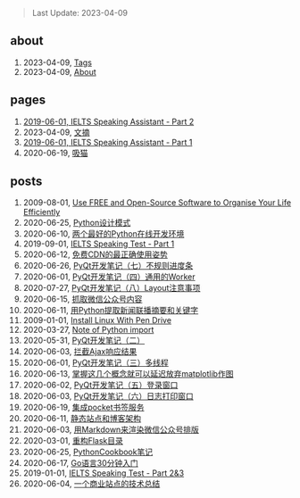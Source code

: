 > Last Update: 2023-04-09

## about
1. 2023-04-09, [Tags](about/tags.md)
1. 2023-04-09, [About](about/me.md)
## pages
1. [2019-06-01, IELTS Speaking Assistant - Part 2](pages/speaking23.html)
1. 2023-04-09, [文摘](pages/bookmarks.md)
1. [2019-06-01, IELTS Speaking Assistant - Part 1](pages/speaking1.html)
1. 2020-06-19, [吸猫](pages/吸猫.md)
## posts
1. 2009-08-01, [Use FREE and Open-Source Software to Organise Your Life Efficiently](posts/2019-08-01-Use-open-source-software-to-organise-your-life.md)
1. 2020-06-25, [Python设计模式](posts/2020-06-25-设计模式.md)
1. 2020-06-10, [两个最好的Python在线开发环境](posts/2020-06-10-两个最好的Python在线开发环境.md)
1. 2019-09-01, [IELTS Speaking Test - Part 1](posts/2019-09-01-ielts-speaking-part-1.md)
1. 2020-06-12, [免费CDN的最正确使用姿势](posts/2020-06-12-免费CDN的最正确使用姿势.md)
1. 2020-06-26, [PyQt开发笔记（七）不规则进度条](posts/2020-06-03-PyQt开发笔记七不规则控件.md)
1. 2020-06-01, [PyQt开发笔记（四）通用的Worker](posts/2020-06-01-PyQt开发笔记四通用Worker.md)
1. 2020-07-27, [PyQt开发笔记（八）Layout注意事项](posts/2020-07-27-PyQt开发笔记八Layout注意事项.md)
1. 2020-06-15, [抓取微信公众号内容](posts/2020-06-15-抓取微信公众号.md)
1. 2020-06-11, [用Python提取新闻联播摘要和关键字](posts/2020-06-11-用Python提取新闻联播摘要和关键字.md)
1. 2009-01-01, [Install Linux With Pen Drive](posts/2009-01-01-install-linux-with-usb-drive.md)
1. 2020-03-27, [Note of Python import ](posts/2020-03-27-python-import-tricks.md)
1. 2020-05-31, [PyQt开发笔记（二）](posts/2020-05-31-PyQt开发笔记二.md)
1. 2020-06-03, [拦截Ajax响应结果](posts/2020-06-03-拦截Ajax响应结果.md)
1. 2020-06-01, [PyQt开发笔记（三）多线程](posts/2020-06-01-PyQt开发笔记三多线程.md)
1. 2020-06-13, [掌握这几个概念就可以延迟放弃matplotlib作图](posts/2020-06-13-掌握这几个概念就可以延迟放弃matplotlib作图.md)
1. 2020-06-02, [PyQt开发笔记（五）登录窗口](posts/2020-06-02-PyQt开发笔记五登录窗口的实现.md)
1. 2020-06-03, [PyQt开发笔记（六）日志打印窗口](posts/2020-06-03-PyQt开发笔记六日志打印窗口.md)
1. 2020-06-19, [集成pocket书签服务](posts/2020-06-19-集成pocket书签服务.md)
1. 2020-06-11, [静态站点和博客架构](posts/2020-06-11-静态站点和博客架构.md)
1. 2020-06-03, [用Markdown来渲染微信公众号排版](posts/2020-06-03-微信公众号的Markdown排版工具.md)
1. 2020-03-01, [重构Flask目录](posts/2020-03-01-重构Flask程序目录.md)
1. 2020-06-25, [PythonCookbook笔记](posts/2020-06-25-PythonCookbook笔记.md)
1. 2020-06-17, [Go语言30分钟入门](https://www.runoob.com/go/go-tutorial.html)
1. 2019-01-01, [IELTS Speaking Test - Part 2&3](posts/2019-10-01-ielts-speaking-part-2.md)
1. 2020-06-04, [一个商业站点的技术总结](posts/2020-06-04-商业网站的技术小结.md)